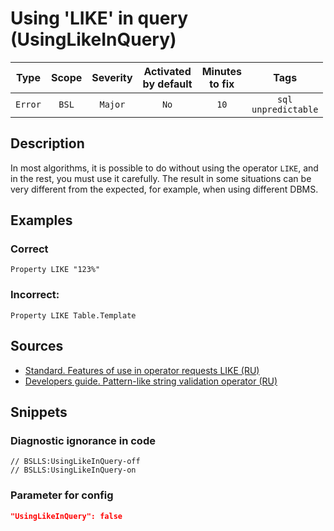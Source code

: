 # Using 'LIKE' in query (UsingLikeInQuery)

|  Type   | Scope | Severity |    Activated<br>by default    |    Minutes<br>to fix    |              Tags              |
|:-------:|:-----:|:--------:|:-----------------------------:|:-----------------------:|:------------------------------:|
| `Error` | `BSL` | `Major`  |             `No`              |          `10`           |    `sql`<br>`unpredictable`    |

<!-- Блоки выше заполняются автоматически, не трогать -->
## Description
<!-- Описание диагностики заполняется вручную. Необходимо понятным языком описать смысл и схему работу -->

In most algorithms, it is possible to do without using the operator `LIKE`, and in the rest, you must use it carefully. The result in some situations can be very different from the expected, for example, when using different DBMS.

## Examples
<!-- В данном разделе приводятся примеры, на которые диагностика срабатывает, а также можно привести пример, как можно исправить ситуацию -->

### Correct

```bsl
Property LIKE "123%"
```

### Incorrect:

```bsl
Property LIKE Table.Template
```

## Sources
<!-- Необходимо указывать ссылки на все источники, из которых почерпнута информация для создания диагностики -->
<!-- Примеры источников

* Источник: [Стандарт: Тексты модулей](https://its.1c.ru/db/v8std#content:456:hdoc)
* Полезная информация: [Отказ от использования модальных окон](https://its.1c.ru/db/metod8dev#content:5272:hdoc)
* Источник: [Cognitive complexity, ver. 1.4](https://www.sonarsource.com/docs/CognitiveComplexity.pdf) -->

- [Standard. Features of use in operator requests LIKE (RU)](https://its.1c.ru/db/v8std#content:726:hdoc)
- [Developers guide. Pattern-like string validation operator  (RU)](https://its.1c.ru/db/v8318doc#bookmark:dev:TI000000506)

## Snippets

<!-- Блоки ниже заполняются автоматически, не трогать -->
### Diagnostic ignorance in code

```bsl
// BSLLS:UsingLikeInQuery-off
// BSLLS:UsingLikeInQuery-on
```

### Parameter for config

```json
"UsingLikeInQuery": false
```
